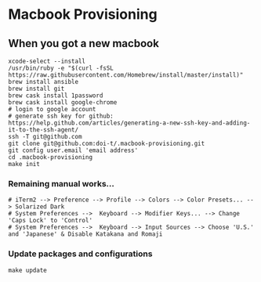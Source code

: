 # Macbook Provisioning

## When you got a new macbook
```
xcode-select --install
/usr/bin/ruby -e "$(curl -fsSL https://raw.githubusercontent.com/Homebrew/install/master/install)"
brew install ansible
brew install git
brew cask install 1password
brew cask install google-chrome
# login to google account
# generate ssh key for github: https://help.github.com/articles/generating-a-new-ssh-key-and-adding-it-to-the-ssh-agent/
ssh -T git@github.com
git clone git@github.com:doi-t/.macbook-provisioning.git
git config user.email 'email address'
cd .macbook-provisioning
make init
```

### Remaining manual works...
```
# iTerm2 --> Preference --> Profile --> Colors --> Color Presets... --> Solarized Dark
# System Preferences -->  Keyboard --> Modifier Keys... --> Change 'Caps Lock' to 'Control'
# System Preferences -->  Keyboard --> Input Sources --> Choose 'U.S.' and 'Japanese' & Disable Katakana and Romaji
```

### Update packages and configurations
```
make update
```
